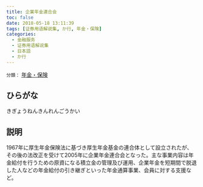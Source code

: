 ```yaml
---
title: 企業年金連合会
toc: false
date: 2018-05-18 13:11:39
tags: [证券用语解说集, か行, 年金・保険]
categories:
  - 金融服务
  - 证券用语解说集
  - 日本語
  - か行
---
```


`分類：` [年金・保険](/tags/年金・保険/)

## ひらがな

きぎょうねんきんれんごうかい

## 説明

1967年に厚生年金保険法に基づき厚生年金基金の連合体として設立されたが、その後の法改正を受けて2005年に企業年金連合会となった。主な事業内容は年金給付を行うための原資になる積立金の管理及び運用、企業年金を短期間で脱退した人などの年金給付の引き継ぎといった年金通算事業、会員に対する支援など。
